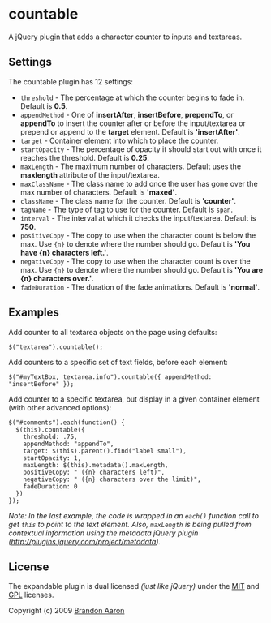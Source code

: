 # countable

A jQuery plugin that adds a character counter to inputs and textareas.


## Settings

The countable plugin has 12 settings:

* `threshold` - The percentage at which the counter begins to fade in. Default is **0.5**.
* `appendMethod` - One of **insertAfter**, **insertBefore**, **prependTo**, or **appendTo** to insert the counter after or before the input/textarea or prepend or append to the **target** element. Default is **'insertAfter'**.
* `target` - Container element into which to place the counter.
* `startOpacity` - The percentage of opacity it should start out with once it reaches the threshold. Default is **0.25**.
* `maxLength` - The maximum number of characters. Default uses the **maxlength** attribute of the input/textarea.
* `maxClassName` - The class name to add once the user has gone over the max number of characters. Default is **'maxed'**.
* `className` - The class name for the counter. Default is **'counter'**.
* `tagName` - The type of tag to use for the counter. Default is `span`.
* `interval` - The interval at which it checks the input/textarea. Default is **750**.
* `positiveCopy` - The copy to use when the character count is below the max. Use `{n}` to denote where the number should go. Default is **'You have {n} characters left.'**.
* `negativeCopy` - The copy to use when the character count is over the max. Use `{n}` to denote where the number should go. Default is **'You are {n} characters over.'**.
* `fadeDuration` - The duration of the fade animations. Default is **'normal'**.

## Examples

Add counter to all textarea objects on the page using defaults:

    $("textarea").countable();

Add counters to a specific set of text fields, before each element:

    $("#myTextBox, textarea.info").countable({ appendMethod: "insertBefore" });

Add counter to a specific textarea, but display in a given container element (with other advanced options):

    $("#comments").each(function() {
      $(this).countable({
        threshold: .75,
        appendMethod: "appendTo",
        target: $(this).parent().find("label small"),
        startOpacity: 1,
        maxLength: $(this).metadata().maxLength,
        positiveCopy: " ({n} characters left)",
        negativeCopy: " ({n} characters over the limit)",
        fadeDuration: 0
      })
    });

_Note: In the last example, the code is wrapped in an `each()` function call to get `this` to point to the text element. Also, `maxLength` is being pulled from contextual information using the metadata jQuery plugin (<http://plugins.jquery.com/project/metadata>)._

## License

The expandable plugin is dual licensed *(just like jQuery)* under the [MIT](http://www.opensource.org/licenses/mit-license.php) and [GPL](http://www.opensource.org/licenses/gpl-license.php) licenses.

Copyright (c) 2009 [Brandon Aaron](http://brandonaaron.net)